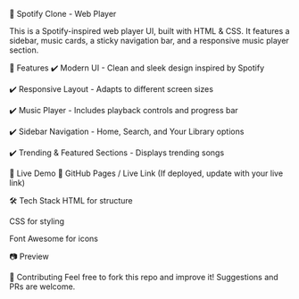 🎵 Spotify Clone - Web Player

This is a Spotify-inspired web player UI, built with HTML & CSS. It features a sidebar, music cards, a sticky navigation bar, and a responsive music player section.

📌 Features
✔️ Modern UI - Clean and sleek design inspired by Spotify

✔️ Responsive Layout - Adapts to different screen sizes

✔️ Music Player - Includes playback controls and progress bar

✔️ Sidebar Navigation - Home, Search, and Your Library options

✔️ Trending & Featured Sections - Displays trending songs

🚀 Live Demo
🔗 GitHub Pages / Live Link (If deployed, update with your live link)

🛠️ Tech Stack
HTML for structure

CSS for styling

Font Awesome for icons

📷 Preview


🤝 Contributing
Feel free to fork this repo and improve it! Suggestions and PRs are welcome.
